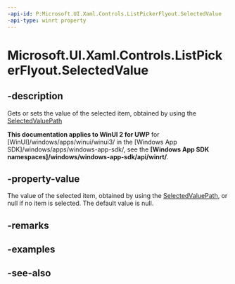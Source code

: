 ```yaml
---
-api-id: P:Microsoft.UI.Xaml.Controls.ListPickerFlyout.SelectedValue
-api-type: winrt property
---
```


<!-- Property syntax
public object SelectedValue { get;  set; }
-->

# Microsoft.UI.Xaml.Controls.ListPickerFlyout.SelectedValue

## -description
Gets or sets the value of the selected item, obtained by using the [SelectedValuePath](listpickerflyout_selectedvaluepath.md)

**This documentation applies to WinUI 2 for UWP** for [WinUI]/windows/apps/winui/winui3/ in the [Windows App SDK]/windows/apps/windows-app-sdk/, see the **[Windows App SDK namespaces]/windows/windows-app-sdk/api/winrt/**.

## -property-value
The value of the selected item, obtained by using the [SelectedValuePath](listpickerflyout_selectedvaluepath.md), or null if no item is selected. The default value is null.

## -remarks

## -examples

## -see-also
